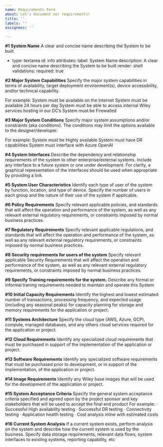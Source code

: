 ```yaml
---
name: Requirements Form
about: Let's document our requirements!
title: ''
labels: ''
assignees: ''

---
```


**#1 System Name**
A clear and concise name describing the System to be built

- type: textarea
    id: info
    attributes:
      label: System Name
      description: A clear and concise name describing the System to be built
      render: shell
    validations:
      required: true

**#2 Major System Capabilities**
Specify the major system capabilities in terms of availability, target deployment environment(s), device accessibility, and/or technical capability.

For example:
System must be available on the Internet
System must be available 24 hours per day
System must be able to access internal Wiley services hosting in our DC’s
System must be Firewalled

**#3 Major System Conditions**
Specify major system assumptions and/or constraints (aka conditions). The conditions may limit the options available to the designer/developer. 

For example:
System must be Highly available
System must have DR capabilities
System must interface with Azure OpenAI

**#4 System Interfaces**
Describe the dependency and relationship requirements of the system to other enterprise/external systems. Include any interface to a future system or one under development. For clarity, a graphical representation of the interfaces should be used when appropriate by providing a link.

**#5 System User Characteristics**
Identify each type of user of the system by function, location, and type of device. Specify the number of users in each group and the nature of their use of the system if applicable.

**#6 Policy Requirements**
Specify relevant applicable policies, and standards that will affect the operation and performance of the system, as well as any relevant external regulatory requirements, or constraints imposed by normal business practices.

**#7 Regulatory Requirements**
Specify relevant applicable regulations, and standards that will affect the operation and performance of the system, as well as any relevant external regulatory requirements, or constraints imposed by normal business practices.

**#8 Security requirements for users of the system**
Specify relevant applicable Security Requirements that will affect the operation and performance of the system, as well as any relevant external regulatory requirements, or constraints imposed by normal business practices.

**#9 Specify Training requirements for the system.**
Describe any formal or informal traning requirements needed to maintain and operate this System

**#10 Initial Capacity Requirements**
Identify the highest and lowest estimated number of transactions, processing frequency, and expected usage (including any seasonal peaks) for capacity planning for storage and memory requirements for the application or project.

**#11 Systems Architecture**
Specify the cloud type (AWS, Azure, GCP), compute, managed databases, and any others cloud services required for the application or project.

**#12 Cloud Requirements**
Identify any specialized cloud requirements that must be purchased in support of the implementation of the application or project.

**#13 Software Requirements**
Identify any specialized software requirements that must be purchased prior to development, or in support of the implementation, of the application or project.

**#14 Image Requirements**
Identify any Wiley base images that will be used for the development of the application or project.

**#15 System Acceptance Criteria**
Specify the general system acceptance criteria specified and agreed upon by the project sponsor and key stakeholders that will be used to accept the final end product
For example:
· Successful High availability testing
· Successful DR testing
· Connectivity testing
· Application health testing
· Cost analysis inline with estimated costs

**#16 Current System Analysis**
If a current system exists, perform analysis on the system and describe how the current system is used by the business. Specify data storage requirements, relevant data flows, system interfaces to existing systems, reporting capability, etc

